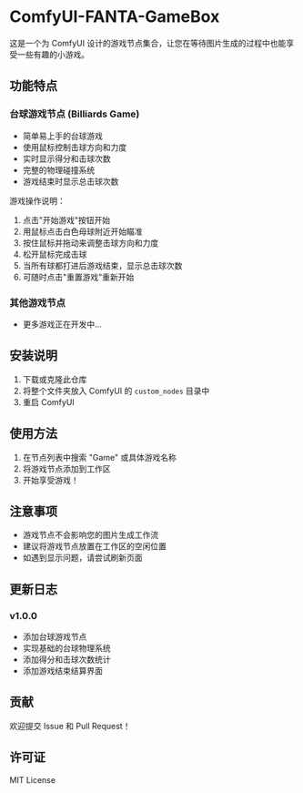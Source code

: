 # ComfyUI-FANTA-GameBox

这是一个为 ComfyUI 设计的游戏节点集合，让您在等待图片生成的过程中也能享受一些有趣的小游戏。

## 功能特点

### 台球游戏节点 (Billiards Game)
- 简单易上手的台球游戏
- 使用鼠标控制击球方向和力度
- 实时显示得分和击球次数
- 完整的物理碰撞系统
- 游戏结束时显示总击球次数

游戏操作说明：
1. 点击"开始游戏"按钮开始
2. 用鼠标点击白色母球附近开始瞄准
3. 按住鼠标并拖动来调整击球方向和力度
4. 松开鼠标完成击球
5. 当所有球都打进后游戏结束，显示总击球次数
6. 可随时点击"重置游戏"重新开始

### 其他游戏节点
- 更多游戏正在开发中...

## 安装说明

1. 下载或克隆此仓库
2. 将整个文件夹放入 ComfyUI 的 `custom_nodes` 目录中
3. 重启 ComfyUI

## 使用方法

1. 在节点列表中搜索 "Game" 或具体游戏名称
2. 将游戏节点添加到工作区
3. 开始享受游戏！

## 注意事项

- 游戏节点不会影响您的图片生成工作流
- 建议将游戏节点放置在工作区的空闲位置
- 如遇到显示问题，请尝试刷新页面

## 更新日志

### v1.0.0
- 添加台球游戏节点
- 实现基础的台球物理系统
- 添加得分和击球次数统计
- 添加游戏结束结算界面

## 贡献

欢迎提交 Issue 和 Pull Request！

## 许可证

MIT License
